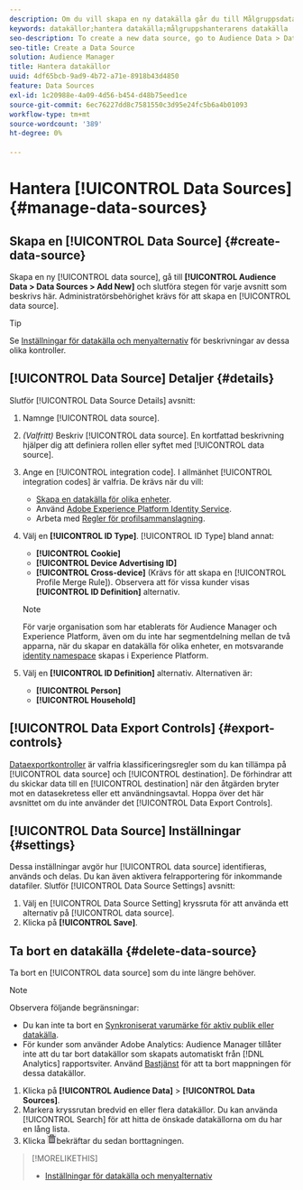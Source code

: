 ```yaml
---
description: Om du vill skapa en ny datakälla går du till Målgruppsdata > Datakällor > Lägg till ny och slutför stegen för varje avsnitt som beskrivs här. Administratörsbehörighet krävs för att skapa en datakälla.
keywords: datakällor;hantera datakälla;målgruppshanterarens datakälla
seo-description: To create a new data source, go to Audience Data > Data Sources > Add New and complete the steps for each section described here. Administrator permissions are required to create a data source.
seo-title: Create a Data Source
solution: Audience Manager
title: Hantera datakällor
uuid: 4df65bcb-9ad9-4b72-a71e-8918b43d4850
feature: Data Sources
exl-id: 1c20988e-4a09-4d56-b454-d48b75eed1ce
source-git-commit: 6ec76227dd8c7581550c3d95e24fc5b6a4b01093
workflow-type: tm+mt
source-wordcount: '389'
ht-degree: 0%

---
```


# Hantera [!UICONTROL Data Sources] {#manage-data-sources}

## Skapa en [!UICONTROL Data Source] {#create-data-source}

Skapa en ny [!UICONTROL data source], gå till **[!UICONTROL Audience Data > Data Sources > Add New]** och slutföra stegen för varje avsnitt som beskrivs här. Administratörsbehörighet krävs för att skapa en [!UICONTROL data source].

<!-- create-datasource.xml -->

>[!TIP]
>
>Se [Inställningar för datakälla och menyalternativ](../features/datasources-list-and-settings.md#settings-menu-options) för beskrivningar av dessa olika kontroller.

## [!UICONTROL Data Source] Detaljer {#details}

Slutför [!UICONTROL Data Source Details] avsnitt:

1. Namnge [!UICONTROL data source].
1. *(Valfritt)* Beskriv [!UICONTROL data source]. En kortfattad beskrivning hjälper dig att definiera rollen eller syftet med [!UICONTROL data source].
1. Ange en [!UICONTROL integration code]. I allmänhet [!UICONTROL integration codes] är valfria. De krävs när du vill:

   * [Skapa en datakälla för olika enheter](../features/profile-merge-rules/merge-rules-start.md#create-data-source).
   * Använd [Adobe Experience Platform Identity Service](https://experienceleague.adobe.com/docs/id-service/using/home.html).
   * Arbeta med [Regler för profilsammanslagning](../features/profile-merge-rules/merge-rules-start.md).

1. Välj en **[!UICONTROL ID Type]**. [!UICONTROL ID Type] bland annat:

   * **[!UICONTROL Cookie]**
   * **[!UICONTROL Device Advertising ID]**
   * **[!UICONTROL Cross-device]** (Krävs för att skapa en [!UICONTROL Profile Merge Rule]). Observera att för vissa kunder visas **[!UICONTROL ID Definition]** alternativ.

   >[!NOTE]
   >
   >För varje organisation som har etablerats för Audience Manager och Experience Platform, även om du inte har segmentdelning mellan de två apparna, när du skapar en datakälla för olika enheter, en motsvarande [identity namespace](https://experienceleague.adobe.com/docs/experience-platform/identity/namespaces.html#manage-namespaces) skapas i Experience Platform.

1. Välj en **[!UICONTROL ID Definition]** alternativ. Alternativen är:

   * **[!UICONTROL Person]**
   * **[!UICONTROL Household]**

## [!UICONTROL Data Export Controls] {#export-controls}

[Dataexportkontroller](../features/data-export-controls.md) är valfria klassificeringsregler som du kan tillämpa på [!UICONTROL data source] och [!UICONTROL destination]. De förhindrar att du skickar data till en [!UICONTROL destination] när den åtgärden bryter mot en datasekretess eller ett användningsavtal. Hoppa över det här avsnittet om du inte använder det [!UICONTROL Data Export Controls].

## [!UICONTROL Data Source] Inställningar {#settings}

Dessa inställningar avgör hur [!UICONTROL data source] identifieras, används och delas. Du kan även aktivera felrapportering för inkommande datafiler. Slutför [!UICONTROL Data Source Settings] avsnitt:

1. Välj en [!UICONTROL Data Source Setting] kryssruta för att använda ett alternativ på [!UICONTROL data source].
2. Klicka på **[!UICONTROL Save]**.

## Ta bort en datakälla {#delete-data-source}

<!-- t_datasource_delete.xml -->

Ta bort en [!UICONTROL data source] som du inte längre behöver.

>[!NOTE]
>
>Observera följande begränsningar:
>
>* Du kan inte ta bort en [Synkroniserat varumärke för aktiv publik eller datakälla](../features/traits/client-activity-synced-audience-traits.md).
>* För kunder som använder Adobe Analytics: Audience Manager tillåter inte att du tar bort datakällor som skapats automatiskt från [!DNL Analytics] rapportsviter. Använd [Bastjänst](https://experienceleague.adobe.com/docs/core-services/interface/about-core-services/core-services-landing.html) för att ta bort mappningen för dessa datakällor.


1. Klicka på **[!UICONTROL Audience Data]** > **[!UICONTROL Data Sources]**.
1. Markera kryssrutan bredvid en eller flera datakällor.
Du kan använda [!UICONTROL Search] för att hitta de önskade datakällorna om du har en lång lista.
1. Klicka  ![](assets/icon_trash.png)bekräftar du sedan borttagningen.


>[!MORELIKETHIS]
>
>* [Inställningar för datakälla och menyalternativ](../features/datasources-list-and-settings.md#settings-menu-options)

